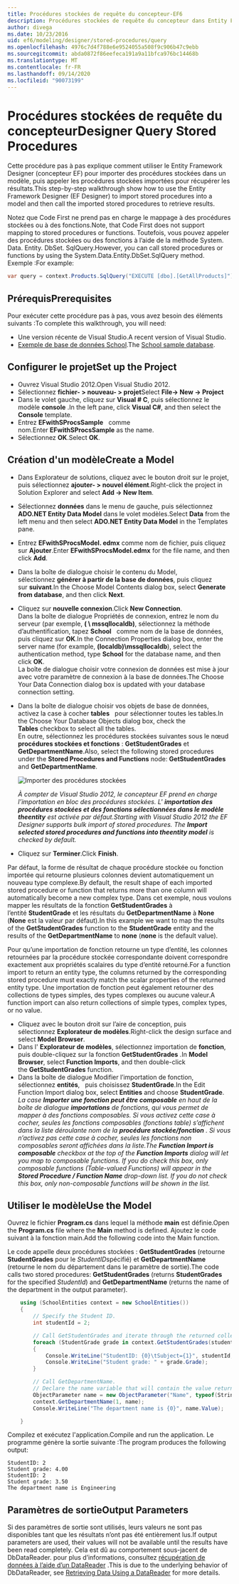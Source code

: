 ```yaml
---
title: Procédures stockées de requête du concepteur-EF6
description: Procédures stockées de requête du concepteur dans Entity Framework 6
author: divega
ms.date: 10/23/2016
uid: ef6/modeling/designer/stored-procedures/query
ms.openlocfilehash: 4976c7d4f788e6e9524055a508f9c906b47c9ebb
ms.sourcegitcommit: abda0872f86eefeca191a9a11bfca976bc14468b
ms.translationtype: MT
ms.contentlocale: fr-FR
ms.lasthandoff: 09/14/2020
ms.locfileid: "90073199"
---
```

# <a name="designer-query-stored-procedures"></a><span data-ttu-id="c7bb2-103">Procédures stockées de requête du concepteur</span><span class="sxs-lookup"><span data-stu-id="c7bb2-103">Designer Query Stored Procedures</span></span>
<span data-ttu-id="c7bb2-104">Cette procédure pas à pas explique comment utiliser le Entity Framework Designer (concepteur EF) pour importer des procédures stockées dans un modèle, puis appeler les procédures stockées importées pour récupérer les résultats.</span><span class="sxs-lookup"><span data-stu-id="c7bb2-104">This step-by-step walkthrough show how to use the Entity Framework Designer (EF Designer) to import stored procedures into a model and then call the imported stored procedures to retrieve results.</span></span> 

<span data-ttu-id="c7bb2-105">Notez que Code First ne prend pas en charge le mappage à des procédures stockées ou à des fonctions.</span><span class="sxs-lookup"><span data-stu-id="c7bb2-105">Note, that Code First does not support mapping to stored procedures or functions.</span></span> <span data-ttu-id="c7bb2-106">Toutefois, vous pouvez appeler des procédures stockées ou des fonctions à l’aide de la méthode System. Data. Entity. DbSet. SqlQuery.</span><span class="sxs-lookup"><span data-stu-id="c7bb2-106">However, you can call stored procedures or functions by using the System.Data.Entity.DbSet.SqlQuery method.</span></span> <span data-ttu-id="c7bb2-107">Exemple :</span><span class="sxs-lookup"><span data-stu-id="c7bb2-107">For example:</span></span>
``` csharp
var query = context.Products.SqlQuery("EXECUTE [dbo].[GetAllProducts]")`;
```

## <a name="prerequisites"></a><span data-ttu-id="c7bb2-108">Prérequis</span><span class="sxs-lookup"><span data-stu-id="c7bb2-108">Prerequisites</span></span>

<span data-ttu-id="c7bb2-109">Pour exécuter cette procédure pas à pas, vous avez besoin des éléments suivants :</span><span class="sxs-lookup"><span data-stu-id="c7bb2-109">To complete this walkthrough, you will need:</span></span>

- <span data-ttu-id="c7bb2-110">Une version récente de Visual Studio.</span><span class="sxs-lookup"><span data-stu-id="c7bb2-110">A recent version of Visual Studio.</span></span>
- <span data-ttu-id="c7bb2-111">[Exemple de base de données School](xref:ef6/resources/school-database).</span><span class="sxs-lookup"><span data-stu-id="c7bb2-111">The [School sample database](xref:ef6/resources/school-database).</span></span>

## <a name="set-up-the-project"></a><span data-ttu-id="c7bb2-112">Configurer le projet</span><span class="sxs-lookup"><span data-stu-id="c7bb2-112">Set up the Project</span></span>

-   <span data-ttu-id="c7bb2-113">Ouvrez Visual Studio 2012.</span><span class="sxs-lookup"><span data-stu-id="c7bb2-113">Open Visual Studio 2012.</span></span>
-   <span data-ttu-id="c7bb2-114">Sélectionnez **fichier- &gt; nouveau- &gt; projet**</span><span class="sxs-lookup"><span data-stu-id="c7bb2-114">Select **File-&gt; New -&gt; Project**</span></span>
-   <span data-ttu-id="c7bb2-115">Dans le volet gauche, cliquez sur **Visual \# C**, puis sélectionnez le modèle **console** .</span><span class="sxs-lookup"><span data-stu-id="c7bb2-115">In the left pane, click **Visual C\#**, and then select the **Console** template.</span></span>
-   <span data-ttu-id="c7bb2-116">Entrez **EFwithSProcsSample**   comme nom.</span><span class="sxs-lookup"><span data-stu-id="c7bb2-116">Enter **EFwithSProcsSample** as the name.</span></span>
-   <span data-ttu-id="c7bb2-117">Sélectionnez **OK**.</span><span class="sxs-lookup"><span data-stu-id="c7bb2-117">Select **OK**.</span></span>

## <a name="create-a-model"></a><span data-ttu-id="c7bb2-118">Création d'un modèle</span><span class="sxs-lookup"><span data-stu-id="c7bb2-118">Create a Model</span></span>

-   <span data-ttu-id="c7bb2-119">Dans Explorateur de solutions, cliquez avec le bouton droit sur le projet, puis sélectionnez **ajouter- &gt; nouvel élément**.</span><span class="sxs-lookup"><span data-stu-id="c7bb2-119">Right-click the project in Solution Explorer and select **Add -&gt; New Item**.</span></span>
-   <span data-ttu-id="c7bb2-120">Sélectionnez **données** dans le menu de gauche, puis sélectionnez **ADO.NET Entity Data Model** dans le volet modèles.</span><span class="sxs-lookup"><span data-stu-id="c7bb2-120">Select **Data** from the left menu and then select **ADO.NET Entity Data Model** in the Templates pane.</span></span>
-   <span data-ttu-id="c7bb2-121">Entrez **EFwithSProcsModel. edmx** comme nom de fichier, puis cliquez sur **Ajouter**.</span><span class="sxs-lookup"><span data-stu-id="c7bb2-121">Enter **EFwithSProcsModel.edmx** for the file name, and then click **Add**.</span></span>
-   <span data-ttu-id="c7bb2-122">Dans la boîte de dialogue choisir le contenu du Model, sélectionnez **générer à partir de la base de données**, puis cliquez sur **suivant**.</span><span class="sxs-lookup"><span data-stu-id="c7bb2-122">In the Choose Model Contents dialog box, select **Generate from database**, and then click **Next**.</span></span>
-   <span data-ttu-id="c7bb2-123">Cliquez sur **nouvelle connexion**.</span><span class="sxs-lookup"><span data-stu-id="c7bb2-123">Click **New Connection**.</span></span>  
    <span data-ttu-id="c7bb2-124">Dans la boîte de dialogue Propriétés de connexion, entrez le nom du serveur (par exemple, **( \\ mssqllocaldb)**, sélectionnez la méthode d’authentification, tapez **School**   comme nom de la base de données, puis cliquez sur **OK**.</span><span class="sxs-lookup"><span data-stu-id="c7bb2-124">In the Connection Properties dialog box, enter the server name (for example, **(localdb)\\mssqllocaldb**), select the authentication method, type **School** for the database name, and then click **OK**.</span></span>  
    <span data-ttu-id="c7bb2-125">La boîte de dialogue choisir votre connexion de données est mise à jour avec votre paramètre de connexion à la base de données.</span><span class="sxs-lookup"><span data-stu-id="c7bb2-125">The Choose Your Data Connection dialog box is updated with your database connection setting.</span></span>
-   <span data-ttu-id="c7bb2-126">Dans la boîte de dialogue choisir vos objets de base de données, activez la case à cocher **tables**   pour sélectionner toutes les tables.</span><span class="sxs-lookup"><span data-stu-id="c7bb2-126">In the Choose Your Database Objects dialog box, check the **Tables** checkbox to select all the tables.</span></span>  
    <span data-ttu-id="c7bb2-127">En outre, sélectionnez les procédures stockées suivantes sous le nœud **procédures stockées et fonctions** : **GetStudentGrades** et **GetDepartmentName**.</span><span class="sxs-lookup"><span data-stu-id="c7bb2-127">Also, select the following stored procedures under the **Stored Procedures and Functions** node: **GetStudentGrades** and **GetDepartmentName**.</span></span> 

    ![Importer des procédures stockées](~/ef6/media/import.jpg)

    <span data-ttu-id="c7bb2-129">*À compter de Visual Studio 2012, le concepteur EF prend en charge l’importation en bloc des procédures stockées. L' **importation des procédures stockées et des fonctions sélectionnées dans le modèle theentity** est activée par défaut.*</span><span class="sxs-lookup"><span data-stu-id="c7bb2-129">*Starting with Visual Studio 2012 the EF Designer supports bulk import of stored procedures. The **Import selected stored procedures and functions into theentity model** is checked by default.*</span></span>
-   <span data-ttu-id="c7bb2-130">Cliquez sur **Terminer**.</span><span class="sxs-lookup"><span data-stu-id="c7bb2-130">Click **Finish**.</span></span>

<span data-ttu-id="c7bb2-131">Par défaut, la forme de résultat de chaque procédure stockée ou fonction importée qui retourne plusieurs colonnes devient automatiquement un nouveau type complexe.</span><span class="sxs-lookup"><span data-stu-id="c7bb2-131">By default, the result shape of each imported stored procedure or function that returns more than one column will automatically become a new complex type.</span></span> <span data-ttu-id="c7bb2-132">Dans cet exemple, nous voulons mapper les résultats de la fonction **GetStudentGrades** à l’entité **StudentGrade** et les résultats du **GetDepartmentName** à **None** (**None** est la valeur par défaut).</span><span class="sxs-lookup"><span data-stu-id="c7bb2-132">In this example we want to map the results of the **GetStudentGrades** function to the **StudentGrade** entity and the results of the **GetDepartmentName** to **none** (**none** is the default value).</span></span>

<span data-ttu-id="c7bb2-133">Pour qu’une importation de fonction retourne un type d’entité, les colonnes retournées par la procédure stockée correspondante doivent correspondre exactement aux propriétés scalaires du type d’entité retourné.</span><span class="sxs-lookup"><span data-stu-id="c7bb2-133">For a function import to return an entity type, the columns returned by the corresponding stored procedure must exactly match the scalar properties of the returned entity type.</span></span> <span data-ttu-id="c7bb2-134">Une importation de fonction peut également retourner des collections de types simples, des types complexes ou aucune valeur.</span><span class="sxs-lookup"><span data-stu-id="c7bb2-134">A function import can also return collections of simple types, complex types, or no value.</span></span>

-   <span data-ttu-id="c7bb2-135">Cliquez avec le bouton droit sur l’aire de conception, puis sélectionnez **Explorateur de modèles**.</span><span class="sxs-lookup"><span data-stu-id="c7bb2-135">Right-click the design surface and select **Model Browser**.</span></span>
-   <span data-ttu-id="c7bb2-136">Dans l' **Explorateur de modèles**, sélectionnez importation de **fonction**, puis double-cliquez sur la fonction **GetStudentGrades** .</span><span class="sxs-lookup"><span data-stu-id="c7bb2-136">In **Model Browser**, select **Function Imports**, and then double-click the **GetStudentGrades** function.</span></span>
-   <span data-ttu-id="c7bb2-137">Dans la boîte de dialogue Modifier l’importation de fonction, sélectionnez **entités**,   puis choisissez **StudentGrade**.</span><span class="sxs-lookup"><span data-stu-id="c7bb2-137">In the Edit Function Import dialog box, select **Entities** and choose **StudentGrade**.</span></span>  
    <span data-ttu-id="c7bb2-138">*La case **Importer une fonction peut être composable** en haut de la boîte de dialogue **importations** de fonctions, qui vous permet de mapper à des fonctions composables. Si vous activez cette case à cocher, seules les fonctions composables (fonctions table) s’affichent dans la liste déroulante nom de la **procédure stockée/fonction** . Si vous n’activez pas cette case à cocher, seules les fonctions non composables seront affichées dans la liste.*</span><span class="sxs-lookup"><span data-stu-id="c7bb2-138">*The **Function Import is composable** checkbox at the top of the **Function Imports** dialog will let you map to composable functions. If you do check this box, only composable functions (Table-valued Functions) will appear in the **Stored Procedure / Function Name** drop-down list. If you do not check this box, only non-composable functions will be shown in the list.*</span></span>

## <a name="use-the-model"></a><span data-ttu-id="c7bb2-139">Utiliser le modèle</span><span class="sxs-lookup"><span data-stu-id="c7bb2-139">Use the Model</span></span>

<span data-ttu-id="c7bb2-140">Ouvrez le fichier **Program.cs** dans lequel la méthode **main** est définie.</span><span class="sxs-lookup"><span data-stu-id="c7bb2-140">Open the **Program.cs** file where the **Main** method is defined.</span></span> <span data-ttu-id="c7bb2-141">Ajoutez le code suivant à la fonction main.</span><span class="sxs-lookup"><span data-stu-id="c7bb2-141">Add the following code into the Main function.</span></span>

<span data-ttu-id="c7bb2-142">Le code appelle deux procédures stockées : **GetStudentGrades** (retourne **StudentGrades** pour le *StudentID*spécifié) et **GetDepartmentName** (retourne le nom du département dans le paramètre de sortie).</span><span class="sxs-lookup"><span data-stu-id="c7bb2-142">The code calls two stored procedures: **GetStudentGrades** (returns **StudentGrades** for the specified *StudentId*) and **GetDepartmentName** (returns the name of the department in the output parameter).</span></span>  

``` csharp
    using (SchoolEntities context = new SchoolEntities())
    {
        // Specify the Student ID.
        int studentId = 2;

        // Call GetStudentGrades and iterate through the returned collection.
        foreach (StudentGrade grade in context.GetStudentGrades(studentId))
        {
            Console.WriteLine("StudentID: {0}\tSubject={1}", studentId, grade.Subject);
            Console.WriteLine("Student grade: " + grade.Grade);
        }

        // Call GetDepartmentName.
        // Declare the name variable that will contain the value returned by the output parameter.
        ObjectParameter name = new ObjectParameter("Name", typeof(String));
        context.GetDepartmentName(1, name);
        Console.WriteLine("The department name is {0}", name.Value);

    }
```

<span data-ttu-id="c7bb2-143">Compilez et exécutez l'application.</span><span class="sxs-lookup"><span data-stu-id="c7bb2-143">Compile and run the application.</span></span> <span data-ttu-id="c7bb2-144">Le programme génère la sortie suivante :</span><span class="sxs-lookup"><span data-stu-id="c7bb2-144">The program produces the following output:</span></span>

```console
StudentID: 2
Student grade: 4.00
StudentID: 2
Student grade: 3.50
The department name is Engineering
```

<a name="output-parameters"></a><span data-ttu-id="c7bb2-145">Paramètres de sortie</span><span class="sxs-lookup"><span data-stu-id="c7bb2-145">Output Parameters</span></span>
-----------------

<span data-ttu-id="c7bb2-146">Si des paramètres de sortie sont utilisés, leurs valeurs ne sont pas disponibles tant que les résultats n’ont pas été entièrement lus.</span><span class="sxs-lookup"><span data-stu-id="c7bb2-146">If output parameters are used, their values will not be available until the results have been read completely.</span></span> <span data-ttu-id="c7bb2-147">Cela est dû au comportement sous-jacent de DbDataReader. pour plus d’informations, consultez [récupération de données à l’aide d’un DataReader](https://go.microsoft.com/fwlink/?LinkID=398589) .</span><span class="sxs-lookup"><span data-stu-id="c7bb2-147">This is due to the underlying behavior of DbDataReader, see [Retrieving Data Using a DataReader](https://go.microsoft.com/fwlink/?LinkID=398589) for more details.</span></span>
